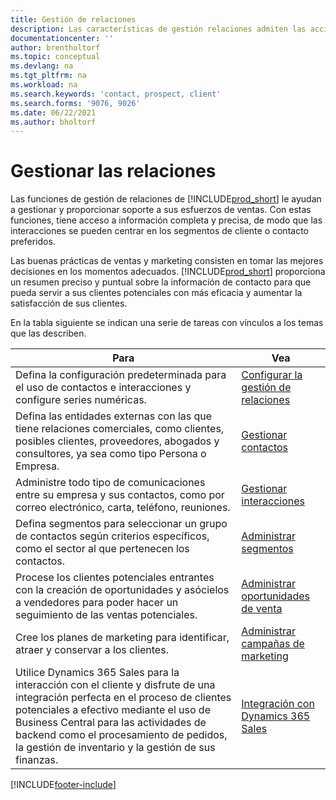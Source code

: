 ```yaml
---
title: Gestión de relaciones
description: Las características de gestión relaciones admiten las acciones de ventas y le permiten acceder a la información sobre contactos y clientes potenciales para atender a los clientes de forma eficaz.
documentationcenter: ''
author: brentholtorf
ms.topic: conceptual
ms.devlang: na
ms.tgt_pltfrm: na
ms.workload: na
ms.search.keywords: 'contact, prospect, client'
ms.search.forms: '9076, 9026'
ms.date: 06/22/2021
ms.author: bholtorf
---
```

# Gestionar las relaciones
Las funciones de gestión de relaciones de [!INCLUDE[prod_short](includes/prod_short.md)] le ayudan a gestionar y proporcionar soporte a sus esfuerzos de ventas. Con estas funciones, tiene acceso a información completa y precisa, de modo que las interacciones se pueden centrar en los segmentos de cliente o contacto preferidos.

Las buenas prácticas de ventas y marketing consisten en tomar las mejores decisiones en los momentos adecuados. [!INCLUDE[prod_short](includes/prod_short.md)] proporciona un resumen preciso y puntual sobre la información de contacto para que pueda servir a sus clientes potenciales con más eficacia y aumentar la satisfacción de sus clientes.

En la tabla siguiente se indican una serie de tareas con vínculos a los temas que las describen.  

| Para | Vea |
| --- | --- |
|Defina la configuración predeterminada para el uso de contactos e interacciones y configure series numéricas.|[Configurar la gestión de relaciones](marketing-setup-marketing.md)|
|Defina las entidades externas con las que tiene relaciones comerciales, como clientes, posibles clientes, proveedores, abogados y consultores, ya sea como tipo Persona o Empresa.|[Gestionar contactos](marketing-contacts.md)|
|Administre todo tipo de comunicaciones entre su empresa y sus contactos, como por correo electrónico, carta, teléfono, reuniones.|[Gestionar interacciones](marketing-interactions.md)|
|Defina segmentos para seleccionar un grupo de contactos según criterios específicos, como el sector al que pertenecen los contactos.|[Administrar segmentos](marketing-segments.md)|
|Procese los clientes potenciales entrantes con la creación de oportunidades y asócielos a vendedores para poder hacer un seguimiento de las ventas potenciales.|[Administrar oportunidades de venta](marketing-manage-sales-opportunities.md)|
|Cree los planes de marketing para identificar, atraer y conservar a los clientes.|[Administrar campañas de marketing](marketing-campaigns.md)|
|Utilice Dynamics 365 Sales para la interacción con el cliente y disfrute de una integración perfecta en el proceso de clientes potenciales a efectivo mediante el uso de Business Central para las actividades de backend como el procesamiento de pedidos, la gestión de inventario y la gestión de sus finanzas.|[Integración con Dynamics 365 Sales](marketing-integrate-dynamicscrm.md)|


[!INCLUDE[footer-include](includes/footer-banner.md)]